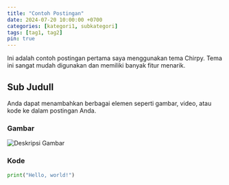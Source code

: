 ```yaml
---
title: "Contoh Postingan"
date: 2024-07-20 10:00:00 +0700
categories: [kategori1, subkategori]
tags: [tag1, tag2]
pin: true
---
```


Ini adalah contoh postingan pertama saya menggunakan tema Chirpy. Tema ini sangat mudah digunakan dan memiliki banyak fitur menarik.

## Sub Judull

Anda dapat menambahkan berbagai elemen seperti gambar, video, atau kode ke dalam postingan Anda.

### Gambar

![Deskripsi Gambar](/path/to/image.jpg)

### Kode

```python
print("Hello, world!")

